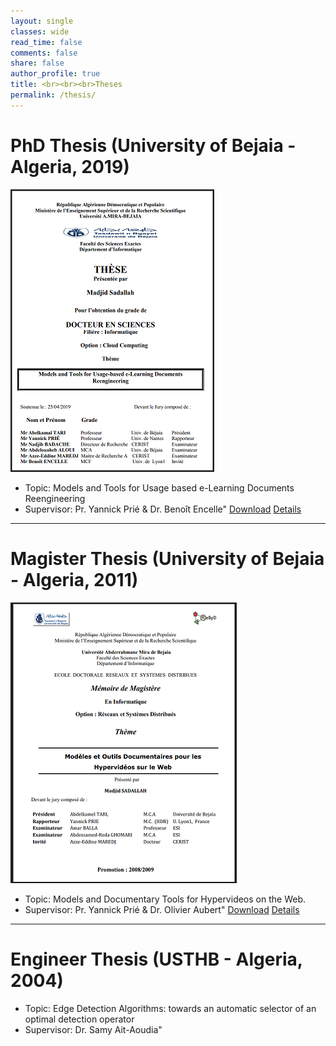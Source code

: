 ```yaml
---
layout: single
classes: wide
read_time: false
comments: false
share: false
author_profile: true
title: <br><br><br>Theses
permalink: /thesis/
---
```


# PhD Thesis (University of Bejaia - Algeria, 2019)
![PhD](../assets/images/phd.png)

* Topic: Models and Tools for Usage based e-Learning Documents Reengineering 
* Supervisor: Pr. Yannick Prié & Dr. Benoît Encelle"
[Download](../media/papers/sadallah2019phd.pdf)
[Details](/phd)

---
# Magister Thesis (University of Bejaia - Algeria, 2011)
![MSc](../assets/images/magister.png)
* Topic: Models and Documentary Tools for Hypervideos on the Web. 
* Supervisor: Pr. Yannick Prié & Dr. Olivier Aubert"
  [Download](../media/papers/sadallah2011magister.pdf)
[Details](/magister)

---
# Engineer Thesis (USTHB - Algeria, 2004)
* Topic: Edge Detection Algorithms: towards an automatic selector of an optimal detection operator
* Supervisor: Dr. Samy Ait-Aoudia"

